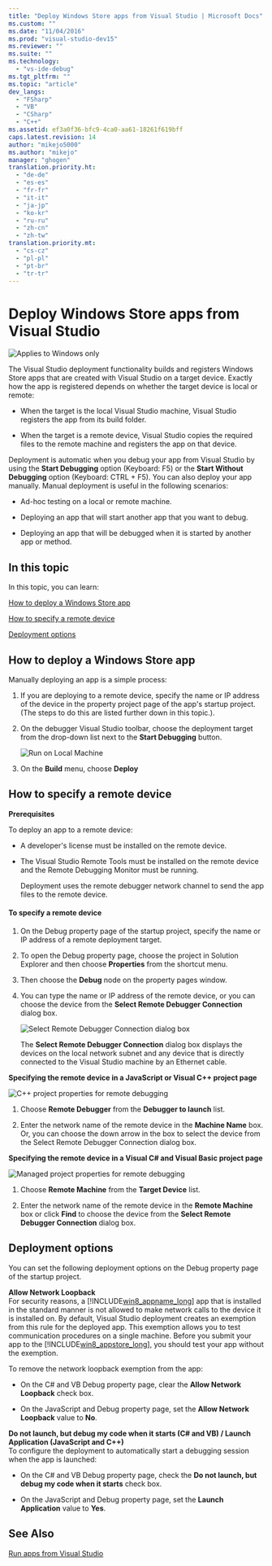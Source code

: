 ```yaml
---
title: "Deploy Windows Store apps from Visual Studio | Microsoft Docs"
ms.custom: ""
ms.date: "11/04/2016"
ms.prod: "visual-studio-dev15"
ms.reviewer: ""
ms.suite: ""
ms.technology: 
  - "vs-ide-debug"
ms.tgt_pltfrm: ""
ms.topic: "article"
dev_langs: 
  - "FSharp"
  - "VB"
  - "CSharp"
  - "C++"
ms.assetid: ef3a0f36-bfc9-4ca0-aa61-18261f619bff
caps.latest.revision: 14
author: "mikejo5000"
ms.author: "mikejo"
manager: "ghogen"
translation.priority.ht: 
  - "de-de"
  - "es-es"
  - "fr-fr"
  - "it-it"
  - "ja-jp"
  - "ko-kr"
  - "ru-ru"
  - "zh-cn"
  - "zh-tw"
translation.priority.mt: 
  - "cs-cz"
  - "pl-pl"
  - "pt-br"
  - "tr-tr"
---
```

# Deploy Windows Store apps from Visual Studio
![Applies to Windows only](../debugger/media/windows_only_content.png "windows_only_content")  
  
 The Visual Studio deployment functionality builds and registers Windows Store apps that are created with Visual Studio on a target device. Exactly how the app is registered depends on whether the target device is local or remote:  
  
-   When the target is the local Visual Studio machine, Visual Studio registers the app from its build folder.  
  
-   When the target is a remote device, Visual Studio copies the required files to the remote machine and registers the app on that device.  
  
 Deployment is automatic when you debug your app from Visual Studio by using the **Start Debugging** option (Keyboard: F5) or the **Start Without Debugging** option (Keyboard: CTRL + F5). You can also deploy your app manually. Manual deployment is useful in the following scenarios:  
  
-   Ad-hoc testing on a local or remote machine.  
  
-   Deploying an app that will start another app that you want to debug.  
  
-   Deploying an app that will be debugged when it is started by another app or method.  
  
##  <a name="BKMK_In_this_topic"></a> In this topic  
 In this topic, you can learn:  
  
 [How to deploy a Windows Store app](#BKMK_How_to_deploy_a_Windows_Store_app)  
  
 [How to specify a remote device](#BKMK_How_to_specify_a_remote_device)  
  
 [Deployment options](#BKMK_Deployment_options)  
  
##  <a name="BKMK_How_to_deploy_a_Windows_Store_app"></a> How to deploy a Windows Store app  
 Manually deploying an app is a simple process:  
  
1.  If you are deploying to a remote device, specify the name or IP address of the device in the property project page of the app's startup project. (The steps to do this are listed further down in this topic.).  
  
2.  On the debugger Visual Studio toolbar, choose the deployment target from the drop-down list next to the **Start Debugging** button.  
  
     ![Run on Local Machine](../debugger/media/vsrun_f5_local.png "VSRUN_F5_Local")  
  
3.  On the **Build** menu, choose **Deploy**  
  
##  <a name="BKMK_How_to_specify_a_remote_device"></a> How to specify a remote device  
 **Prerequisites**  
  
 To deploy an app to a remote device:  
  
-   A developer's license must be installed on the remote device.  
  
-   The Visual Studio Remote Tools must be installed on the remote device and the Remote Debugging Monitor must be running.  
  
     Deployment uses the remote debugger network channel to send the app files to the remote device.  
  
#### To specify a remote device  
  
1.  On the Debug property page of the startup project, specify the name or IP address of a remote deployment target.  
  
2.  To open the Debug property page, choose the project in Solution Explorer and then choose **Properties** from the shortcut menu.  
  
3.  Then choose the **Debug** node on the property pages window.  
  
4.  You can type the name or IP address of the remote device, or you can choose the device from the **Select Remote Debugger Connection** dialog box.  
  
     ![Select Remote Debugger Connection dialog box](../debugger/media/vsrun_selectremotedebuggerdlg.png "VSRUN_SelectRemoteDebuggerDlg")  
  
     The **Select Remote Debugger Connection** dialog box displays the devices on the local network subnet and any device that is directly connected to the Visual Studio machine by an Ethernet cable.  
  
 **Specifying the remote device in a JavaScript or Visual C++ project page**  
  
 ![C&#43;&#43; project properties for remote debugging](../debugger/media/vsrun_cpp_projprop_remote.png "VSRUN_CPP_ProjProp_Remote")  
  
1.  Choose **Remote Debugger** from the **Debugger to launch** list.  
  
2.  Enter the network name of the remote device in the **Machine Name** box. Or, you can choose the down arrow in the box to select the device from the Select Remote Debugger Connection dialog box.  
  
 **Specifying the remote device in a Visual C# and Visual Basic project page**  
  
 ![Managed project properties for remote debugging](../debugger/media/vsrun_managed_projprop_remote.png "VSRUN_Managed_ProjProp_Remote")  
  
1.  Choose **Remote Machine** from the **Target Device** list.  
  
2.  Enter the network name of the remote device in the **Remote Machine** box or click **Find** to choose the device from the **Select Remote Debugger Connection** dialog box.  
  
##  <a name="BKMK_Deployment_options"></a> Deployment options  
 You can set the following deployment options on the Debug property page of the startup project.  
  
 **Allow Network Loopback**  
 For security reasons, a [!INCLUDE[win8_appname_long](../debugger/includes/win8_appname_long_md.md)] app that is installed in the standard manner is not allowed to make network calls to the device it is installed on. By default, Visual Studio deployment creates an exemption from this rule for the deployed app. This exemption allows you to test communication procedures on a single machine. Before you submit your app to the [!INCLUDE[win8_appstore_long](../debugger/includes/win8_appstore_long_md.md)], you should test your app without the exemption.  
  
 To remove the network loopback exemption from the app:  
  
-   On the C# and VB Debug property page, clear the **Allow Network Loopback** check box.  
  
-   On the JavaScript and Debug property page, set the **Allow Network Loopback** value to **No**.  
  
 **Do not launch, but debug my code when it starts (C# and VB) / Launch Application (JavaScript and C++)**  
 To configure the deployment to automatically start a debugging session when the app is launched:  
  
-   On the C# and VB Debug property page, check the **Do not launch, but debug my code when it starts** check box.  
  
-   On the JavaScript and Debug property page, set the **Launch Application** value to **Yes**.  
  
## See Also  
 [Run apps from Visual Studio](../debugger/run-store-apps-from-visual-studio.md)
